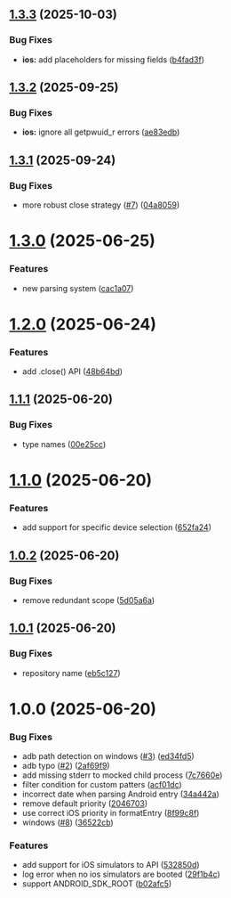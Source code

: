 ## [1.3.3](https://github.com/wix-incubator/logkitten/compare/v1.3.2...v1.3.3) (2025-10-03)


### Bug Fixes

* **ios:** add placeholders for missing fields ([b4fad3f](https://github.com/wix-incubator/logkitten/commit/b4fad3f4a80df3b5b95f77acf7b3d92a2a1d8823))

## [1.3.2](https://github.com/wix-incubator/logkitten/compare/v1.3.1...v1.3.2) (2025-09-25)


### Bug Fixes

* **ios:** ignore all getpwuid_r errors ([ae83edb](https://github.com/wix-incubator/logkitten/commit/ae83edb31f688ca4801c589af4e85cbb01569a56))

## [1.3.1](https://github.com/wix-incubator/logkitten/compare/v1.3.0...v1.3.1) (2025-09-24)


### Bug Fixes

* more robust close strategy ([#7](https://github.com/wix-incubator/logkitten/issues/7)) ([04a8059](https://github.com/wix-incubator/logkitten/commit/04a80599757dbb549879b495445b28d297b4ebbe))

# [1.3.0](https://github.com/wix-incubator/logkitten/compare/v1.2.0...v1.3.0) (2025-06-25)


### Features

* new parsing system ([cac1a07](https://github.com/wix-incubator/logkitten/commit/cac1a0762b7d005c6c90ab03ff4a6beaadbaca0b))

# [1.2.0](https://github.com/wix-incubator/logkitten/compare/v1.1.1...v1.2.0) (2025-06-24)


### Features

* add .close() API ([48b64bd](https://github.com/wix-incubator/logkitten/commit/48b64bde619ab131ca6dce9a39819af915b08d15))

## [1.1.1](https://github.com/wix-incubator/logkitten/compare/v1.1.0...v1.1.1) (2025-06-20)


### Bug Fixes

* type names ([00e25cc](https://github.com/wix-incubator/logkitten/commit/00e25cc6cacc4cc076afce65c152ee9d0c9e97c7))

# [1.1.0](https://github.com/wix-incubator/logkitten/compare/v1.0.2...v1.1.0) (2025-06-20)


### Features

* add support for specific device selection ([652fa24](https://github.com/wix-incubator/logkitten/commit/652fa24c0af8a7fa46433e1382d53e8fe4f90048))

## [1.0.2](https://github.com/wix-incubator/logkitten/compare/v1.0.1...v1.0.2) (2025-06-20)


### Bug Fixes

* remove redundant scope ([5d05a6a](https://github.com/wix-incubator/logkitten/commit/5d05a6a8e9df4d9de4556d842138fc8a25d5f20e))

## [1.0.1](https://github.com/wix-incubator/logkitten/compare/v1.0.0...v1.0.1) (2025-06-20)


### Bug Fixes

* repository name ([eb5c127](https://github.com/wix-incubator/logkitten/commit/eb5c1275bc2601de3e1433693a8d31323b19c529))

# 1.0.0 (2025-06-20)


### Bug Fixes

* adb path detection on windows ([#3](https://github.com/wix-incubator/logkitten/issues/3)) ([ed34fd5](https://github.com/wix-incubator/logkitten/commit/ed34fd5e5803e5a9c9e3255d3c0558a02f2f1466))
* adb typo ([#2](https://github.com/wix-incubator/logkitten/issues/2)) ([2af69f9](https://github.com/wix-incubator/logkitten/commit/2af69f9f99fbc176859992eaba03e31c80a34951))
* add missing stderr to mocked child process ([7c7660e](https://github.com/wix-incubator/logkitten/commit/7c7660edc783eb350f1e9991d5e7f8c19dfe6e26))
* filter condition for custom patters ([acf01dc](https://github.com/wix-incubator/logkitten/commit/acf01dcac2bc386491dde09a85d66faa3db44719))
* incorrect date when parsing Android entry ([34a442a](https://github.com/wix-incubator/logkitten/commit/34a442a61fdd36b51127506f79e3cbb4f9dc80c4))
* remove default priority ([2046703](https://github.com/wix-incubator/logkitten/commit/204670300e3cf9e284d650388772c1d6edf2a550))
* use correct iOS priority in formatEntry ([8f99c8f](https://github.com/wix-incubator/logkitten/commit/8f99c8f65bde024e56f692410376496e13381b98))
* windows ([#8](https://github.com/wix-incubator/logkitten/issues/8)) ([36522cb](https://github.com/wix-incubator/logkitten/commit/36522cb4528befbfc4d12aa41efdca8f37009b77))


### Features

* add support for iOS simulators to API ([532850d](https://github.com/wix-incubator/logkitten/commit/532850d84f3a30606d94b9211fa584fb6100179d))
* log error when no ios simulators are booted ([29f1b4c](https://github.com/wix-incubator/logkitten/commit/29f1b4c929efac48910742d3da8f5f1b4ec2fd5c))
* support ANDROID_SDK_ROOT ([b02afc5](https://github.com/wix-incubator/logkitten/commit/b02afc5f16c7d0b58585467e73945cb5b30ab8eb))
